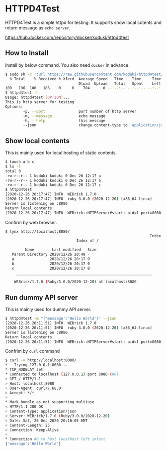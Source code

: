 HTTPD4Test
=========

HTTPD4Test is a simple httpd for testing. It supports show local cotents and return message as `echo server`.

https://hub.docker.com/repository/docker/koduki/httpd4test

How to Install
----------

Install by below command. You also need `docker` in advance.

```bash
$ sudo sh -c 'curl https://raw.githubusercontent.com/koduki/httpd4test/main/cli/httpd4test > /usr/bin/httpd4test && chmod a+x /usr/bin/httpd4test'
  % Total    % Received % Xferd  Average Speed   Time    Time     Time  Current
                                 Dload  Upload   Total   Spent    Left  Speed
100   186  100   186    0     0    704      0 --:--:-- --:--:-- --:--:--   704
$ httpd4test -h
Usage: httpd4test [OPTION]...
This is http server for testing
Options:
        -p, --port               port number of http server
        -m, --message            echo message
        -h, --help               this message
        --json                   change content-type to 'application/json'
```

Show local contents
----------

This is mainly used for local hosting of static contents.

```bash
$ touch a b c
$ ls -l
total 0
-rw-r--r-- 1 koduki koduki 0 Dec 26 12:17 a
-rw-r--r-- 1 koduki koduki 0 Dec 26 12:17 b
-rw-r--r-- 1 koduki koduki 0 Dec 26 12:17 c
$ httpd4test
[2020-12-26 20:17:47] INFO  WEBrick 1.7.0
[2020-12-26 20:17:47] INFO  ruby 3.0.0 (2020-12-20) [x86_64-linux]
Server is listening on :8080
Return local contents
[2020-12-26 20:17:47] INFO  WEBrick::HTTPServer#start: pid=1 port=8080
```

Confirm by web browser.
```bash
$ lynx http://localhost:8080/
                                                                 Index of /
                                Index of /

         Name        Last modified   Size
   Parent Directory 2020/12/26 20:49 -
   a                2020/12/26 20:17 0
   b                2020/12/26 20:17 0
   c                2020/12/26 20:17 0
     _____________________________________________________________

    WEBrick/1.7.0 (Ruby/3.0.0/2020-12-20) at localhost:8080
```

Run dummy API server
----------

This is mainly used for dummy API server.

```bash
$ httpd4test -m "{'message':'Hello World'}" --json
[2020-12-26 20:11:51] INFO  WEBrick 1.7.0
[2020-12-26 20:11:51] INFO  ruby 3.0.0 (2020-12-20) [x86_64-linux]
Server is listening on :8080
Return local contents
[2020-12-26 20:11:51] INFO  WEBrick::HTTPServer#start: pid=1 port=8080
```

Confrim by `curl` command
```bash
$ curl -v http://localhost:8080/
*   Trying 127.0.0.1:8080...
* TCP_NODELAY set
* Connected to localhost (127.0.0.1) port 8080 (#0)
> GET / HTTP/1.1
> Host: localhost:8080
> User-Agent: curl/7.68.0
> Accept: */*
>
* Mark bundle as not supporting multiuse
< HTTP/1.1 200 OK
< Content-Type: application/json
< Server: WEBrick/1.7.0 (Ruby/3.0.0/2020-12-20)
< Date: Sat, 26 Dec 2020 20:16:05 GMT
< Content-Length: 25
< Connection: Keep-Alive
<
* Connection #0 to host localhost left intact
{'message':'Hello World'}
```